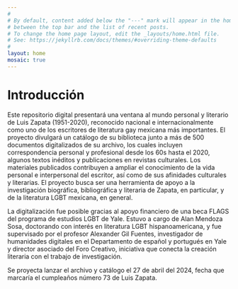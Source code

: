 ```yaml
---
#
# By default, content added below the "---" mark will appear in the home page
# between the top bar and the list of recent posts.
# To change the home page layout, edit the _layouts/home.html file.
# See: https://jekyllrb.com/docs/themes/#overriding-theme-defaults
#
layout: home
mosaic: true
---
```

<style>

.mosaic {
    display: grid;
    grid-template-columns: 1fr 1fr 1fr 1fr; 
    grid-template-rows: 1fr 1fr;
    gap: 10px;
    height: 100vh;
    padding: 10px;
  }
  
.photoSt {
    position: relative;
    width: 100%;
    height: 100%;
    object-fit: cover;
    }
  
.photo {
    position: relative;
    width: 100%;
    height: 100%;
    perspective: 1000px; /* Create 3D flip effect */
    transform-style: preserve-3d;
    object-fit: cover;
  }
  
.photo.flipped .img-inner {
    transform: rotateY(180deg);
  }
  
.photo-front,
.photo-back {
    position: absolute;
    width: 100%;
    height: 100%;
    backface-visibility: hidden;
    transition: transform 0.4s ease-in-out; /* Set smooth transition */
  }
  
.photo-front {
    background-color: #ccc;
    color: black;
  }
  
.photo-back {
    background-color: #2980b9;
    color: white;
    transform: rotateY(180deg);
  }
  
.horizontal {
    grid-column: span 2; 
    grid-row: span 2; 
}
</style>

<body>
<div>
<h1>Introducción</h1>
<div>
<p>Este repositorio digital presentará una ventana al mundo personal y literario de Luis Zapata (1951-2020), reconocido nacional e internacionalmente como uno de los escritores de literatura gay mexicana más importantes. El proyecto divulgará un catálogo de su biblioteca junto a más de 500 documentos digitalizados de su archivo, los cuales incluyen correspondencia personal y profesional desde los 60s hasta el 2020, algunos textos inéditos y publicaciones en revistas culturales. Los materiales publicados contribuyen a ampliar el conocimiento de la vida personal e interpersonal del escritor, así como de sus afinidades culturales y literarias. El proyecto busca ser una herramienta de apoyo a la investigación biográfica, bibliográfica y literaria de Zapata, en particular, y de la literatura LGBT mexicana, en general.</p>
<p>La digitalización fue posible gracias al apoyo financiero de una beca FLAGS del programa de estudios LGBT de Yale. Estuvo a cargo de Alan Mendoza Sosa, doctorando con interés en literatura LGBT hispanoamericana, y fue supervisado por el profesor Alexander Gil Fuentes, investigador de humanidades digitales en el Departamento de español y portugués en Yale y director asociado del Foro Creativo, iniciativa que conecta la creación literaria con el trabajo de investigación.</p>
<p>Se proyecta lanzar el archivo y catálogo el 27 de abril del 2024, fecha que marcaría el cumpleaños número 73 de Luis Zapata.</p>
</div>
</div>
</body>

<script>
const mosaic = document.getElementById('mosaic');
  const images = [
  {% for image in site.data.images %}
        "{{ image.url | relative_url }}",
      {% endfor %}
  ];

   function preloadImages(urls) {
    return Promise.all(urls.map(url => {
      return new Promise((resolve, reject) => {
        const img = new Image();
        img.onload = resolve;
        img.onerror = reject;
        img.src = url;
      });
    }));
  }

// Function to create a photo element with front and back images
  function createPhoto(src) {
  const photo = document.createElement('div');
  photo.classList.add('photo');

  const frontImage = document.createElement('img');
  frontImage.classList.add('photo-front', 'img-inner');
  frontImage.src = src;
  frontImage.alt = 'Image';

  const backImage = document.createElement('img');
  backImage.classList.add('photo-back', 'img-inner');
  // Set the back image source if needed

  photo.appendChild(frontImage);
  photo.appendChild(backImage);

  return photo;
}

// Function to handle image flipping and timing
  function flipImage(photo) {
  photo.classList.toggle('flipped');

  // Choose a random delay between 1 and 5 seconds
  const delay = Math.floor(Math.random() * 4) + 1;
  setTimeout(() => {
    flipImage(photo); // Recursively flip after random delay
  }, delay * 2000);
}

const usedIndices = [];
// Initialize the grid with random images
function initGrid() {
   preloadImages(images).then(() => {
  const mosaic = document.getElementById('mosaic');
  for (let i = 0; i < 4; i++) {
    let randomIndex;
    do {
      randomIndex = Math.floor(Math.random() * images.length);
    } while (usedIndices.includes(randomIndex));
    usedIndices.push(randomIndex); // Mark the index as used
    const photo = createPhoto(images[randomIndex]);
    mosaic.appendChild(photo);
    flipImage(photo);
      }
    });
  } 
initGrid();
</script>